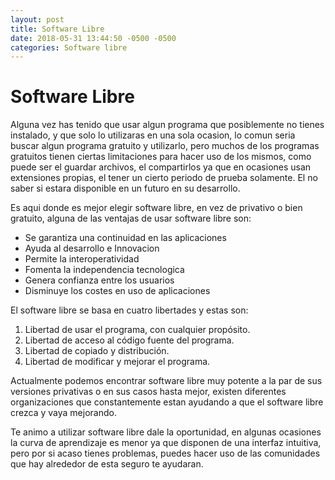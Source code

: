 ```yaml
---
layout: post
title: Software Libre
date: 2018-05-31 13:44:50 -0500 -0500
categories: Software libre
---
```


# Software Libre

Alguna vez has tenido que usar algun programa que posiblemente no tienes instalado, y que solo lo utilizaras en una sola ocasion, lo comun seria buscar algun programa gratuito y utilizarlo, pero muchos de los programas gratuitos tienen ciertas limitaciones para hacer uso de los mismos, como puede ser el guardar archivos, el compartirlos ya que en ocasiones usan extensiones propias, el tener un cierto periodo de prueba solamente. El no saber si estara disponible en un futuro en su desarrollo. 

Es aqui donde es mejor elegir software libre, en vez de privativo o bien gratuito, alguna de las ventajas de usar software libre son:

- Se garantiza una continuidad en las aplicaciones 
- Ayuda al desarrollo e Innovacion
- Permite la interoperatividad
- Fomenta la independencia tecnologica
- Genera confianza entre los usuarios
- Disminuye los costes en uso de aplicaciones 

El software libre se basa en cuatro libertades y estas son:

1. Libertad de usar el programa, con cualquier propósito.
2. Libertad de acceso al código fuente del programa.
3. Libertad de copiado y distribución.
4. Libertad de modificar y mejorar el programa.

Actualmente podemos encontrar software libre muy potente a la par de sus versiones privativas o en sus casos hasta mejor, existen diferentes organizaciones que constantemente estan ayudando a que el software libre crezca y vaya mejorando.

Te animo a utilizar software libre dale la oportunidad, en algunas ocasiones la curva de aprendizaje es menor ya que disponen de una interfaz intuitiva, pero por si acaso tienes problemas, puedes hacer uso de las comunidades que hay alrededor de esta seguro te ayudaran.













